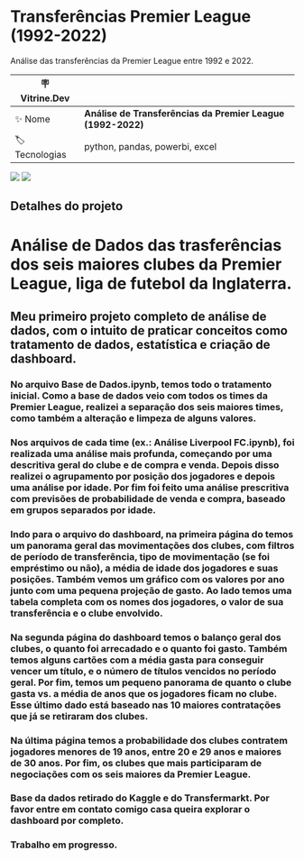   # Transferências Premier League (1992-2022)

Análise das transferências da Premier League entre 1992 e 2022.

| :placard: Vitrine.Dev |     |
| -------------  | --- |
| :sparkles: Nome        | **Análise de Transferências da Premier League (1992-2022)**
| :label: Tecnologias | python, pandas, powerbi, excel

<!-- Inserir imagem com a #vitrinedev ao final do link -->
![](https://i.imgur.com/wC7tuuU.png#vitrinedev)
![](https://i.imgur.com/10Wqd1b.png)

## Detalhes do projeto

# Análise de Dados das trasferências dos seis maiores clubes da Premier League, liga de futebol da Inglaterra.
## Meu primeiro projeto completo de análise de dados, com o intuito de praticar conceitos como tratamento de dados, estatística e criação de dashboard.
### No arquivo Base de Dados.ipynb, temos todo o tratamento inicial. Como a base de dados veio com todos os times da Premier League, realizei a separação dos seis maiores times, como também a alteração e limpeza de alguns valores.
### Nos arquivos de cada time (ex.: Análise Liverpool FC.ipynb), foi realizada uma análise mais profunda, começando por uma descritiva geral do clube e de compra e venda. Depois disso realizei o agrupamento por posição dos jogadores e depois uma análise por idade. Por fim foi feito uma análise prescritiva com previsões de probabilidade de venda e compra, baseado em grupos separados por idade.
### Indo para o arquivo do dashboard, na primeira página do temos um panorama geral das movimentações dos clubes, com filtros de período de transferência, tipo de movimentação (se foi empréstimo ou não), a média de idade dos jogadores e suas posições. Também vemos um gráfico com os valores por ano junto com uma pequena projeção de gasto. Ao lado temos uma tabela completa com os nomes dos jogadores, o valor de sua transferência e o clube envolvido.
### Na segunda página do dashboard temos o balanço geral dos clubes, o quanto foi arrecadado e o quanto foi gasto. Também temos alguns cartões com a média gasta para conseguir vencer um título, e o número de títulos vencidos no período geral. Por fim, temos um pequeno panorama de quanto o clube gasta vs. a média de anos que os jogadores ficam no clube. Esse último dado está baseado nas 10 maiores contratações que já se retiraram dos clubes.
### Na última página temos a probabilidade dos clubes contratem jogadores menores de 19 anos, entre 20 e 29 anos e maiores de 30 anos. Por fim, os clubes que mais participaram de negociações com os seis maiores da Premier League.
### Base da dados retirado do Kaggle e do Transfermarkt. Por favor entre em contato comigo casa queira explorar o dashboard por completo.
### Trabalho em progresso.
